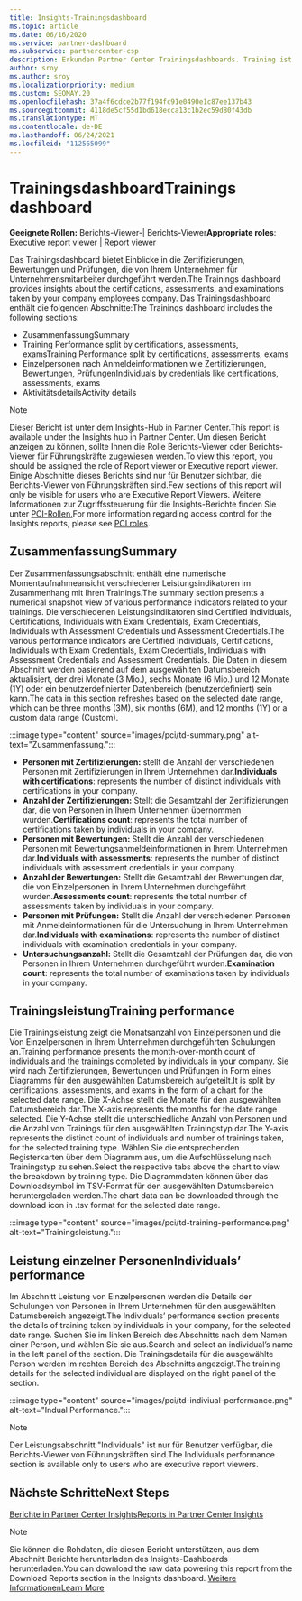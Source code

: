 ```yaml
---
title: Insights-Trainingsdashboard
ms.topic: article
ms.date: 06/16/2020
ms.service: partner-dashboard
ms.subservice: partnercenter-csp
description: Erkunden Partner Center Trainingsdashboards. Training ist einer der Berichte, die im Bereich Partner Center Insights (PCI) verfügbar sind.
author: sroy
ms.author: sroy
ms.localizationpriority: medium
ms.custom: SEOMAY.20
ms.openlocfilehash: 37a4f6cdce2b77f194fc91e0490e1c87ee137b43
ms.sourcegitcommit: 4118de5cf55d1bd618ecca13c1b2ec59d80f43db
ms.translationtype: MT
ms.contentlocale: de-DE
ms.lasthandoff: 06/24/2021
ms.locfileid: "112565099"
---
```

# <a name="trainings-dashboard"></a><span data-ttu-id="7b134-104">Trainingsdashboard</span><span class="sxs-lookup"><span data-stu-id="7b134-104">Trainings dashboard</span></span>

<span data-ttu-id="7b134-105">**Geeignete Rollen:** Berichts-Viewer-| Berichts-Viewer</span><span class="sxs-lookup"><span data-stu-id="7b134-105">**Appropriate roles**: Executive report viewer | Report viewer</span></span>

<span data-ttu-id="7b134-106">Das Trainingsdashboard bietet Einblicke in die Zertifizierungen, Bewertungen und Prüfungen, die von Ihrem Unternehmen für Unternehmensmitarbeiter durchgeführt werden.</span><span class="sxs-lookup"><span data-stu-id="7b134-106">The Trainings dashboard provides insights about the certifications, assessments, and examinations taken by your company employees company.</span></span> <span data-ttu-id="7b134-107">Das Trainingsdashboard enthält die folgenden Abschnitte:</span><span class="sxs-lookup"><span data-stu-id="7b134-107">The Trainings dashboard includes the following sections:</span></span>

- <span data-ttu-id="7b134-108">Zusammenfassung</span><span class="sxs-lookup"><span data-stu-id="7b134-108">Summary</span></span>
- <span data-ttu-id="7b134-109">Training Performance split by certifications, assessments, exams</span><span class="sxs-lookup"><span data-stu-id="7b134-109">Training Performance split by certifications, assessments, exams</span></span>
- <span data-ttu-id="7b134-110">Einzelpersonen nach Anmeldeinformationen wie Zertifizierungen, Bewertungen, Prüfungen</span><span class="sxs-lookup"><span data-stu-id="7b134-110">Individuals by credentials like certifications, assessments, exams</span></span>
- <span data-ttu-id="7b134-111">Aktivitätsdetails</span><span class="sxs-lookup"><span data-stu-id="7b134-111">Activity details</span></span>

>[!NOTE] 
><span data-ttu-id="7b134-112">Dieser Bericht ist unter dem Insights-Hub in Partner Center.</span><span class="sxs-lookup"><span data-stu-id="7b134-112">This report is available under the Insights hub in Partner Center.</span></span> <span data-ttu-id="7b134-113">Um diesen Bericht anzeigen zu können, sollte Ihnen die Rolle Berichts-Viewer oder Berichts-Viewer für Führungskräfte zugewiesen werden.</span><span class="sxs-lookup"><span data-stu-id="7b134-113">To view this report, you should be assigned the role of Report viewer or Executive report viewer.</span></span> <span data-ttu-id="7b134-114">Einige Abschnitte dieses Berichts sind nur für Benutzer sichtbar, die Berichts-Viewer von Führungskräften sind.</span><span class="sxs-lookup"><span data-stu-id="7b134-114">Few sections of this report will only be visible for users who are Executive Report Viewers.</span></span> <span data-ttu-id="7b134-115">Weitere Informationen zur Zugriffssteuerung für die Insights-Berichte finden Sie unter [PCI-Rollen.](pci-roles.md)</span><span class="sxs-lookup"><span data-stu-id="7b134-115">For more information regarding access control for the Insights reports, please see [PCI roles](pci-roles.md).</span></span>

## <a name="summary"></a><span data-ttu-id="7b134-116">Zusammenfassung</span><span class="sxs-lookup"><span data-stu-id="7b134-116">Summary</span></span>

<span data-ttu-id="7b134-117">Der Zusammenfassungsabschnitt enthält eine numerische Momentaufnahmeansicht verschiedener Leistungsindikatoren im Zusammenhang mit Ihren Trainings.</span><span class="sxs-lookup"><span data-stu-id="7b134-117">The summary section presents a numerical snapshot view of various performance indicators related to your trainings.</span></span> <span data-ttu-id="7b134-118">Die verschiedenen Leistungsindikatoren sind Certified Individuals, Certifications, Individuals with Exam Credentials, Exam Credentials, Individuals with Assessment Credentials und Assessment Credentials.</span><span class="sxs-lookup"><span data-stu-id="7b134-118">The various performance indicators are Certified Individuals, Certifications, Individuals with Exam Credentials, Exam Credentials, Individuals with Assessment Credentials and Assessment Credentials.</span></span> <span data-ttu-id="7b134-119">Die Daten in diesem Abschnitt werden basierend auf dem ausgewählten Datumsbereich aktualisiert, der drei Monate (3 Mio.), sechs Monate (6 Mio.) und 12 Monate (1Y) oder ein benutzerdefinierter Datenbereich (benutzerdefiniert) sein kann.</span><span class="sxs-lookup"><span data-stu-id="7b134-119">The data in this section refreshes based on the selected date range, which can be three months (3M), six months (6M), and 12 months (1Y) or a custom data range (Custom).</span></span> 

:::image type="content" source="images/pci/td-summary.png" alt-text="Zusammenfassung.":::

- <span data-ttu-id="7b134-121">**Personen mit Zertifizierungen:** stellt die Anzahl der verschiedenen Personen mit Zertifizierungen in Ihrem Unternehmen dar.</span><span class="sxs-lookup"><span data-stu-id="7b134-121">**Individuals with certifications**: represents the number of distinct individuals with certifications in your company.</span></span>
- <span data-ttu-id="7b134-122">**Anzahl der Zertifizierungen:** Stellt die Gesamtzahl der Zertifizierungen dar, die von Personen in Ihrem Unternehmen übernommen wurden.</span><span class="sxs-lookup"><span data-stu-id="7b134-122">**Certifications count**: represents the total number of certifications taken by individuals in your company.</span></span>
- <span data-ttu-id="7b134-123">**Personen mit Bewertungen:** Stellt die Anzahl der verschiedenen Personen mit Bewertungsanmeldeinformationen in Ihrem Unternehmen dar.</span><span class="sxs-lookup"><span data-stu-id="7b134-123">**Individuals with assessments**: represents the number of distinct individuals with assessment credentials in your company.</span></span> 
- <span data-ttu-id="7b134-124">**Anzahl der Bewertungen:** Stellt die Gesamtzahl der Bewertungen dar, die von Einzelpersonen in Ihrem Unternehmen durchgeführt wurden.</span><span class="sxs-lookup"><span data-stu-id="7b134-124">**Assessments count**: represents the total number of assessments taken by individuals in your company.</span></span>
- <span data-ttu-id="7b134-125">**Personen mit Prüfungen:** Stellt die Anzahl der verschiedenen Personen mit Anmeldeinformationen für die Untersuchung in Ihrem Unternehmen dar.</span><span class="sxs-lookup"><span data-stu-id="7b134-125">**Individuals with examinations**: represents the number of distinct individuals with examination credentials in your company.</span></span> 
- <span data-ttu-id="7b134-126">**Untersuchungsanzahl:** Stellt die Gesamtzahl der Prüfungen dar, die von Personen in Ihrem Unternehmen durchgeführt wurden.</span><span class="sxs-lookup"><span data-stu-id="7b134-126">**Examination count**: represents the total number of examinations taken by individuals in your company.</span></span>

## <a name="training-performance"></a><span data-ttu-id="7b134-127">Trainingsleistung</span><span class="sxs-lookup"><span data-stu-id="7b134-127">Training performance</span></span>

<span data-ttu-id="7b134-128">Die Trainingsleistung zeigt die Monatsanzahl von Einzelpersonen und die Von Einzelpersonen in Ihrem Unternehmen durchgeführten Schulungen an.</span><span class="sxs-lookup"><span data-stu-id="7b134-128">Training performance presents the month-over-month count of individuals and the trainings completed by individuals in your company.</span></span> <span data-ttu-id="7b134-129">Sie wird nach Zertifizierungen, Bewertungen und Prüfungen in Form eines Diagramms für den ausgewählten Datumsbereich aufgeteilt.</span><span class="sxs-lookup"><span data-stu-id="7b134-129">It is split by certifications, assessments, and exams in the form of a chart for the selected date range.</span></span> <span data-ttu-id="7b134-130">Die X-Achse stellt die Monate für den ausgewählten Datumsbereich dar.</span><span class="sxs-lookup"><span data-stu-id="7b134-130">The X-axis represents the months for the date range selected.</span></span> <span data-ttu-id="7b134-131">Die Y-Achse stellt die unterschiedliche Anzahl von Personen und die Anzahl von Trainings für den ausgewählten Trainingstyp dar.</span><span class="sxs-lookup"><span data-stu-id="7b134-131">The Y-axis represents the distinct count of individuals and number of trainings taken, for the selected training type.</span></span> <span data-ttu-id="7b134-132">Wählen Sie die entsprechenden Registerkarten über dem Diagramm aus, um die Aufschlüsselung nach Trainingstyp zu sehen.</span><span class="sxs-lookup"><span data-stu-id="7b134-132">Select the respective tabs above the chart to view the breakdown by training type.</span></span> <span data-ttu-id="7b134-133">Die Diagrammdaten können über das Downloadsymbol im TSV-Format für den ausgewählten Datumsbereich heruntergeladen werden.</span><span class="sxs-lookup"><span data-stu-id="7b134-133">The chart data can be downloaded through the download icon in .tsv format for the selected date range.</span></span>

:::image type="content" source="images/pci/td-training-performance.png" alt-text="Trainingsleistung.":::

## <a name="individuals-performance"></a><span data-ttu-id="7b134-135">Leistung einzelner Personen</span><span class="sxs-lookup"><span data-stu-id="7b134-135">Individuals’ performance</span></span>

<span data-ttu-id="7b134-136">Im Abschnitt Leistung von Einzelpersonen werden die Details der Schulungen von Personen in Ihrem Unternehmen für den ausgewählten Datumsbereich angezeigt.</span><span class="sxs-lookup"><span data-stu-id="7b134-136">The Individuals’ performance section presents the details of training taken by individuals in your company, for the selected date range.</span></span> <span data-ttu-id="7b134-137">Suchen Sie im linken Bereich des Abschnitts nach dem Namen einer Person, und wählen Sie sie aus.</span><span class="sxs-lookup"><span data-stu-id="7b134-137">Search and select an individual’s name in the left panel of the section.</span></span> <span data-ttu-id="7b134-138">Die Trainingsdetails für die ausgewählte Person werden im rechten Bereich des Abschnitts angezeigt.</span><span class="sxs-lookup"><span data-stu-id="7b134-138">The training details for the selected individual are displayed on the right panel of the section.</span></span>

:::image type="content" source="images/pci/td-indiviual-performance.png" alt-text="Indual Performance.":::

>[!NOTE] 
> <span data-ttu-id="7b134-140">Der Leistungsabschnitt "Individuals" ist nur für Benutzer verfügbar, die Berichts-Viewer von Führungskräften sind.</span><span class="sxs-lookup"><span data-stu-id="7b134-140">The Individuals performance section is available only to users who are executive report viewers.</span></span> 

## <a name="next-steps"></a><span data-ttu-id="7b134-141">Nächste Schritte</span><span class="sxs-lookup"><span data-stu-id="7b134-141">Next Steps</span></span>

[<span data-ttu-id="7b134-142">Berichte in Partner Center Insights</span><span class="sxs-lookup"><span data-stu-id="7b134-142">Reports in Partner Center Insights</span></span>](partner-center-insights.md)

>[!NOTE] 
> <span data-ttu-id="7b134-143">Sie können die Rohdaten, die diesen Bericht unterstützen, aus dem Abschnitt Berichte herunterladen des Insights-Dashboards herunterladen.</span><span class="sxs-lookup"><span data-stu-id="7b134-143">You can download the raw data powering this report from the Download Reports section in the Insights dashboard.</span></span> [<span data-ttu-id="7b134-144">Weitere Informationen</span><span class="sxs-lookup"><span data-stu-id="7b134-144">Learn More</span></span>](pci-download-reports.md)